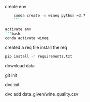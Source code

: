 create env

```bash
    conda create -n wineq python =3.7
    ```
    
activate env
```bash
conda activate wineq
```
created a req file
install the req
```bash
pip install -r requirements.txt
```

download data 

git init

dvc init

dvc add data_given/wine_quality.csv
